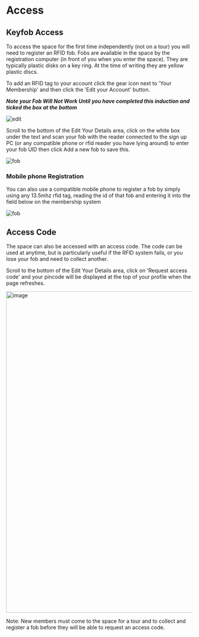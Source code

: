 # Access

## Keyfob Access
To access the space for the first time independently (not on a tour) you will need to register an RFID fob. Fobs are available in the space by the registration computer (in front of you when you enter the space). They are typically plastic disks on a key ring. At the time of writing they are yellow plastic discs.

To add an RFID tag to your account click the gear icon next to 'Your Membership' and then click the 'Edit your Account' button.

***Note your Fob Will Not Work Until you have completed this induction and ticked the box at the bottom***

![edit](https://docs.hacman.org.uk/images/rfid_1.png)

Scroll to the bottom of the Edit Your Details area, click on the white box under the text and scan your fob with the reader connected to the sign up PC (or any compatible phone or rfid reader you have lying around) to enter your fob UID then click Add a new fob to save this.

![](https://docs.hacman.org.uk/images/rfid_2.png "fob")

### Mobile phone Registration

You can also use a compatible mobile phone to register a fob by simply using any 13.5mhz rfid tag, reading the id of that fob and entering it into the field below on the membership system

![](https://docs.hacman.org.uk/images/rfid_2.png "fob")


## Access Code
The space can also be accessed with an access code. The code can be used at anytime, but is particularly useful if the RFID system fails, or you lose your fob and need to collect another.

Scroll to the bottom of the Edit Your Details area, click on 'Request access code' and your pincode will be displayed at the top of your profile when the page refreshes.

<img width="865" alt="image" src="https://user-images.githubusercontent.com/10685917/202847669-d6d98d44-5800-43f4-8a6f-6d486746fb07.png">

Note: New members must come to the space for a tour and to collect and register a fob before they will be able to request an access code.